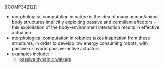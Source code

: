 [[COMP34212]]

- morphological computation in nature is the idea of many human/animal body structures implicitly exploiting passive and compliant effectors - this exploitation of the body-environment interaction results in effective actuation
- morphological computation in robotics takes inspiration from these structures, in order to develop low energy consuming robots, with passive or hybrid passive-active actuators
- examples include:
	- [passive dynamic walkers](https://www.youtube.com/watch?v=wMlDT17C_Vs)